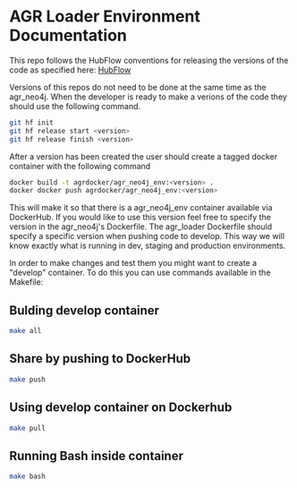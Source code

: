 # AGR Loader Environment Documentation

This repo follows the HubFlow conventions for releasing the versions of the code as specified here: [HubFlow](https://datasift.github.io/gitflow/)

Versions of this repos do not need to be done at the same time as the agr_neo4j. When the developer is ready to make a verions of the code they should use the following command.

```bash
git hf init
git hf release start <version>
git hf release finish <version>
```

After a version has been created the user should create a tagged docker container with the following command

```bash
docker build -t agrdocker/agr_neo4j_env:<version> .
docker docker push agrdocker/agr_neo4j_env:<version>
```
This will make it so that there is a agr_neo4j_env container available via DockerHub. If you would like to use this version feel free to specify the version in the agr_neo4j's Dockerfile. The agr_loader Dockerfile should specify a specific version when pushing code to develop. This way we will know exactly what is running in dev, staging and production environments.  

In order to make changes and test them you might want to create a "develop" container. To do this you can use commands available in the Makefile:

## Bulding develop container
```bash
make all
```
## Share by pushing to DockerHub
```bash
make push
```

## Using develop container on Dockerhub
```bash
make pull
```

## Running Bash inside container
```bash
make bash
```



